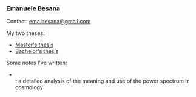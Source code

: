 ### Emanuele Besana

Contact: ema.besana@gmail.com

My two theses:
<ul>
  <li><a href="Tesi_Besana.pdf" class="image fit">Master's thesis</a></li>
  <li><a href="tesi_Besana_BS.pdf" class="image fit">Bachelor's thesis</a></li>
</ul>

Some notes I've written:
<ul>
  <li><a href="Tesi_Besana.pdf" class="image fit"> </a></li>: a detailed analysis of the meaning and use of the power spectrum in cosmology
</ul>

